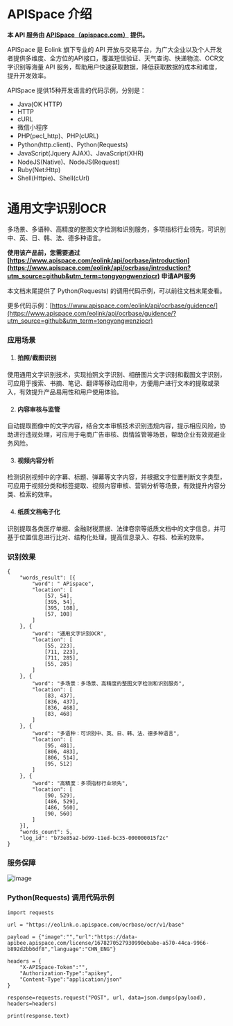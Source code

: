 # APISpace 介绍
**本 API 服务由 [APISpace（apispace.com）](https://www.apispace.com/?utm_source=github&utm_term=tongyongwenziocr) 提供。**

APISpace 是 Eolink 旗下专业的 API 开放与交易平台，为广大企业以及个人开发者提供多维度、全方位的API接口，覆盖短信验证、天气查询、快递物流、OCR文字识别等海量 API 服务，帮助用户快速获取数据，降低获取数据的成本和难度，提升开发效率。

APISpace 提供15种开发语言的代码示例，分别是：
- Java(OK HTTP)
- HTTP
- cURL
- 微信小程序
- PHP(pecl_http)、PHP(cURL)
- Python(http.client)、Python(Requests)
- JavaScript(Jquery AJAX)、JavaScript(XHR)
- NodeJS(Native)、NodeJS(Request)
- Ruby(Net:Http)
- Shell(Httpie)、Shell(cUrl)

# 通用文字识别OCR
多场景、多语种、高精度的整图文字检测和识别服务，多项指标行业领先，可识别中、英、日、韩、法、德多种语言。

**使用该产品前，您需要通过 [https://www.apispace.com/eolink/api/ocrbase/introduction](https://www.apispace.com/eolink/api/ocrbase/introduction?utm_source=github&utm_term=tongyongwenziocr) 申请API服务**

本文档末尾提供了 Python(Requests) 的调用代码示例，可以前往文档末尾查看。

更多代码示例：[https://www.apispace.com/eolink/api/ocrbase/guidence/](https://www.apispace.com/eolink/api/ocrbase/guidence/?utm_source=github&utm_term=tongyongwenziocr)

### 应用场景

1.  #### **拍照/截图识别**

使用通用文字识别技术，实现拍照文字识别、相册图片文字识别和截图文字识别，可应用于搜索、书摘、笔记、翻译等移动应用中，方便用户进行文本的提取或录入，有效提升产品易用性和用户使用体验。

2.  #### **内容审核与监管**

自动提取图像中的文字内容，结合文本审核技术识别违规内容，提示相应风险，协助进行违规处理，可应用于电商广告审核、舆情监管等场景，帮助企业有效规避业务风险。

3.  #### **视频内容分析**

检测识别视频中的字幕、标题、弹幕等文字内容，并根据文字位置判断文字类型，可应用于视频分类和标签提取、视频内容审核、营销分析等场景，有效提升内容分类、检索的效率。

4.  #### **纸质文档电子化**

识别提取各类医疗单据、金融财税票据、法律卷宗等纸质文档中的文字信息，并可基于位置信息进行比对、结构化处理，提高信息录入、存档、检索的效率。

### 识别效果

```
{
    "words_result": [{
        "word": " APispace",
        "location": [
            [57, 54],
            [395, 54],
            [395, 108],
            [57, 108]
        ]
    }, {
        "word": "通用文字识别OCR",
        "location": [
            [55, 223],
            [711, 223],
            [711, 285],
            [55, 285]
        ]
    }, {
        "word": "多场景：多场景、高精度的整图文字检测和识别服务",
        "location": [
            [83, 437],
            [836, 437],
            [836, 468],
            [83, 468]
        ]
    }, {
        "word": "多语种：可识别中、英、日、韩、法、德多种语言",
        "location": [
            [95, 481],
            [806, 483],
            [806, 514],
            [95, 512]
        ]
    }, {
        "word": "高精度：多项指标行业领先",
        "location": [
            [90, 529],
            [486, 529],
            [486, 560],
            [90, 560]
        ]
    }],
    "words_count": 5,
    "log_id": "b73e85a2-bd99-11ed-bc35-000000015f2c"
}
```

### 服务保障
![image](https://user-images.githubusercontent.com/36323798/223977455-9c5d0575-2eb5-471a-ac5f-f918ffa9f463.png)

### Python(Requests) 调用代码示例

```
import requests

url = "https://eolink.o.apispace.com/ocrbase/ocr/v1/base"

payload = {"image":"","url":"https://data-apibee.apispace.com/license/1678270527930990ebabe-a570-44ca-9966-b892d2bb6df8","language":"CHN_ENG"}

headers = {
    "X-APISpace-Token":"",
    "Authorization-Type":"apikey",
    "Content-Type":"application/json"
}

response=requests.request("POST", url, data=json.dumps(payload), headers=headers)

print(response.text)

```

